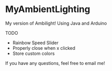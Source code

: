 # MyAmbientLighting
 My version of Ambilight! Using Java and Arduino

TODO
* Rainbow Speed Slider
* Properly close when x clicked
* Store custom colors

If you have any questions, feel free to email me!
